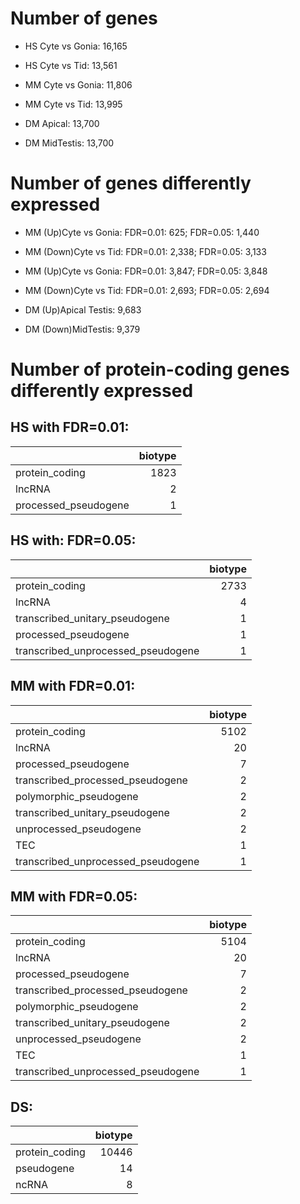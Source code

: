 # Number of genes

- HS Cyte vs Gonia: 16,165
- HS Cyte vs Tid: 13,561

- MM Cyte vs Gonia: 11,806
- MM Cyte vs Tid: 13,995

- DM Apical: 13,700
- DM MidTestis: 13,700

# Number of genes differently expressed

- MM (Up)Cyte vs Gonia: FDR=0.01: 625; FDR=0.05: 1,440
- MM (Down)Cyte vs Tid: FDR=0.01: 2,338; FDR=0.05: 3,133

- MM (Up)Cyte vs Gonia: FDR=0.01: 3,847; FDR=0.05: 3,848
- MM (Down)Cyte vs Tid: FDR=0.01: 2,693; FDR=0.05: 2,694

- DM (Up)Apical Testis: 9,683
- DM (Down)MidTestis: 9,379

# Number of protein-coding genes differently expressed

## HS with FDR=0.01:

|                      |   biotype |
|:---------------------|----------:|
| protein_coding       |      1823 |
| lncRNA               |         2 |
| processed_pseudogene |         1 |

## HS with: FDR=0.05:

|                                    |   biotype |
|:-----------------------------------|----------:|
| protein_coding                     |      2733 |
| lncRNA                             |         4 |
| transcribed_unitary_pseudogene     |         1 |
| processed_pseudogene               |         1 |
| transcribed_unprocessed_pseudogene |         1 |

## MM with FDR=0.01:

|                                    |   biotype |
|:-----------------------------------|----------:|
| protein_coding                     |      5102 |
| lncRNA                             |        20 |
| processed_pseudogene               |         7 |
| transcribed_processed_pseudogene   |         2 |
| polymorphic_pseudogene             |         2 |
| transcribed_unitary_pseudogene     |         2 |
| unprocessed_pseudogene             |         2 |
| TEC                                |         1 |
| transcribed_unprocessed_pseudogene |         1 |

## MM with FDR=0.05:

|                                    |   biotype |
|:-----------------------------------|----------:|
| protein_coding                     |      5104 |
| lncRNA                             |        20 |
| processed_pseudogene               |         7 |
| transcribed_processed_pseudogene   |         2 |
| polymorphic_pseudogene             |         2 |
| transcribed_unitary_pseudogene     |         2 |
| unprocessed_pseudogene             |         2 |
| TEC                                |         1 |
| transcribed_unprocessed_pseudogene |         1 |

## DS:

|                |   biotype |
|:---------------|----------:|
| protein_coding |     10446 |
| pseudogene     |        14 |
| ncRNA          |         8 |